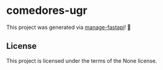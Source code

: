 # comedores-ugr

This project was generated via [manage-fastapi](https://ycd.github.io/manage-fastapi/)! :tada:

## License

This project is licensed under the terms of the None license.
